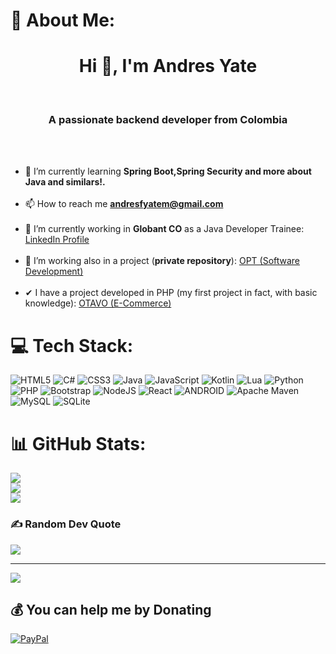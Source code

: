 # 💫 About Me:
<h1 align="center">Hi 👋, I'm Andres Yate</h1><br>
<h3 align="center">A passionate backend developer from Colombia</h3><br><br>

- 🌱 I’m currently learning <strong>Spring Boot,Spring Security and more about Java and similars!.</strong><br><br>
- 📫 How to reach me <strong>andresfyatem@gmail.com</strong> <br> <br>
- 🔭 I’m currently working in **Globant CO** as a Java Developer Trainee: [LinkedIn Profile](https://www.linkedin.com/in/andres-felipe-yate-munoz-a177252a9/) <br><br>
- 🔭 I’m working also in a project (**private repository**): [OPT (Software Development)](https://github.com/TexOne-OPT)<br><br>
- ✔ I have a project developed in PHP (my first project in fact, with basic knowledge): [OTAVO (E-Commerce)](https://otavo.000webhostapp.com/)


# 💻 Tech Stack:
![HTML5](https://img.shields.io/badge/html5-%23E34F26.svg?style=for-the-badge&logo=html5&logoColor=white) ![C#](https://img.shields.io/badge/c%23-%23239120.svg?style=for-the-badge&logo=c-sharp&logoColor=white) ![CSS3](https://img.shields.io/badge/css3-%231572B6.svg?style=for-the-badge&logo=css3&logoColor=white) ![Java](https://img.shields.io/badge/java-%23ED8B00.svg?style=for-the-badge&logo=java&logoColor=white) ![JavaScript](https://img.shields.io/badge/javascript-%23323330.svg?style=for-the-badge&logo=javascript&logoColor=%23F7DF1E) ![Kotlin](https://img.shields.io/badge/kotlin-%230095D5.svg?style=for-the-badge&logo=kotlin&logoColor=white) ![Lua](https://img.shields.io/badge/lua-%232C2D72.svg?style=for-the-badge&logo=lua&logoColor=white) ![Python](https://img.shields.io/badge/python-3670A0?style=for-the-badge&logo=python&logoColor=ffdd54) ![PHP](https://img.shields.io/badge/php-%23777BB4.svg?style=for-the-badge&logo=php&logoColor=white) ![Bootstrap](https://img.shields.io/badge/bootstrap-%23563D7C.svg?style=for-the-badge&logo=bootstrap&logoColor=white) ![NodeJS](https://img.shields.io/badge/node.js-6DA55F?style=for-the-badge&logo=node.js&logoColor=white) ![React](https://img.shields.io/badge/react-%2320232a.svg?style=for-the-badge&logo=react&logoColor=%2361DAFB) ![ANDROID](https://img.shields.io/badge/android-%2320232a.svg?style=for-the-badge&logo=android&logoColor=%a4c639) ![Apache Maven](https://img.shields.io/badge/Apache%20Maven-C71A36?style=for-the-badge&logo=Apache%20Maven&logoColor=white) ![MySQL](https://img.shields.io/badge/mysql-%2300f.svg?style=for-the-badge&logo=mysql&logoColor=white) ![SQLite](https://img.shields.io/badge/sqlite-%2307405e.svg?style=for-the-badge&logo=sqlite&logoColor=white)
# 📊 GitHub Stats:
![](https://github-readme-stats.vercel.app/api?username=BgYato&theme=dark&hide_border=false&include_all_commits=false&count_private=false)<br/>
![](https://github-readme-streak-stats.herokuapp.com/?user=BgYato&theme=dark&hide_border=false)<br/>
![](https://github-readme-stats.vercel.app/api/top-langs/?username=BgYato&theme=dark&hide_border=false&include_all_commits=false&count_private=false&layout=compact)

### ✍️ Random Dev Quote
![](https://quotes-github-readme.vercel.app/api?type=horizontal&theme=radical)

---

![](https://komarev.com/ghpvc/?username=bgyato)

  ## 💰 You can help me by Donating
  [![PayPal](https://img.shields.io/badge/PayPal-00457C?style=for-the-badge&logo=paypal&logoColor=white)](https://paypal.me/andresYate05) 

  
<!-- Proudly created with GPRM ( https://gprm.itsvg.in ) -->
